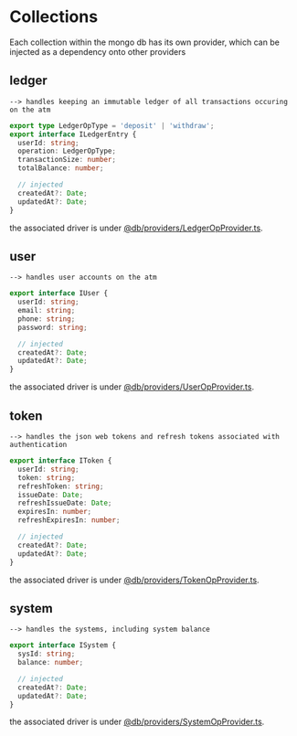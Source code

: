 # Collections


Each collection within the mongo db has its own provider, which can be injected as a dependency onto other providers


## ledger

`--> handles keeping an immutable ledger of all transactions occuring on the atm`

```ts
export type LedgerOpType = 'deposit' | 'withdraw';
export interface ILedgerEntry {
  userId: string;
  operation: LedgerOpType;
  transactionSize: number;
  totalBalance: number;

  // injected
  createdAt?: Date;
  updatedAt?: Date;
}
```

the associated driver is under [@db/providers/LedgerOpProvider.ts](../db/providers/LedgerOpProvider.ts).


## user

`--> handles user accounts on the atm`

```ts
export interface IUser {
  userId: string;
  email: string;
  phone: string;
  password: string;

  // injected
  createdAt?: Date;
  updatedAt?: Date;
}
```

the associated driver is under [@db/providers/UserOpProvider.ts](../db/providers/UserOpProvider.ts).


## token

`--> handles the json web tokens and refresh tokens associated with authentication`

```ts
export interface IToken {
  userId: string;
  token: string;
  refreshToken: string;
  issueDate: Date;
  refreshIssueDate: Date;
  expiresIn: number;
  refreshExpiresIn: number;

  // injected
  createdAt?: Date;
  updatedAt?: Date;
}
```

the associated driver is under [@db/providers/TokenOpProvider.ts](../db/providers/TokenOpProvider.ts).


## system

`--> handles the systems, including system balance`

```ts
export interface ISystem {
  sysId: string;
  balance: number;

  // injected
  createdAt?: Date;
  updatedAt?: Date;
}
```

the associated driver is under [@db/providers/SystemOpProvider.ts](../db/providers/SystemOpProvider.ts).